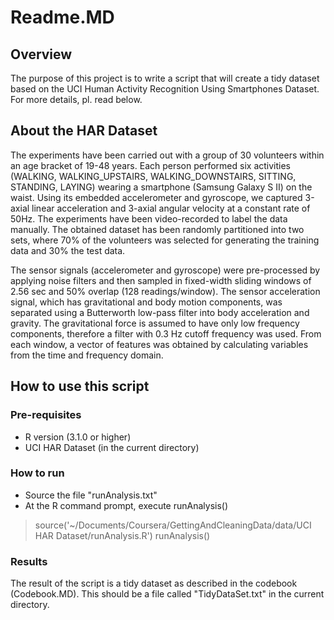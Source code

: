 # Readme.MD

## Overview
The purpose of this project is to write a script that will create a tidy dataset based on the UCI Human Activity Recognition Using Smartphones Dataset. For more details, pl. read below.

## About the HAR Dataset
The experiments have been carried out with a group of 30 volunteers within an age bracket of 19-48 years. Each person performed six activities (WALKING, WALKING_UPSTAIRS, WALKING_DOWNSTAIRS, SITTING, STANDING, LAYING) wearing a smartphone (Samsung Galaxy S II) on the waist. Using its embedded accelerometer and gyroscope, we captured 3-axial linear acceleration and 3-axial angular velocity at a constant rate of 50Hz. The experiments have been video-recorded to label the data manually. The obtained dataset has been randomly partitioned into two sets, where 70% of the volunteers was selected for generating the training data and 30% the test data. 

The sensor signals (accelerometer and gyroscope) were pre-processed by applying noise filters and then sampled in fixed-width sliding windows of 2.56 sec and 50% overlap (128 readings/window). The sensor acceleration signal, which has gravitational and body motion components, was separated using a Butterworth low-pass filter into body acceleration and gravity. The gravitational force is assumed to have only low frequency components, therefore a filter with 0.3 Hz cutoff frequency was used. From each window, a vector of features was obtained by calculating variables from the time and frequency domain. 

## How to use this script

### Pre-requisites
+ R version (3.1.0 or higher)
+ UCI HAR Dataset (in the current directory)

### How to run
+ Source the file "runAnalysis.txt"
+ At the R command prompt, execute runAnalysis()
> source('~/Documents/Coursera/GettingAndCleaningData/data/UCI HAR Dataset/runAnalysis.R')
> runAnalysis()

### Results
The result of the script is a tidy dataset as described in the codebook (Codebook.MD). This should be a file called "TidyDataSet.txt" in the current directory.
